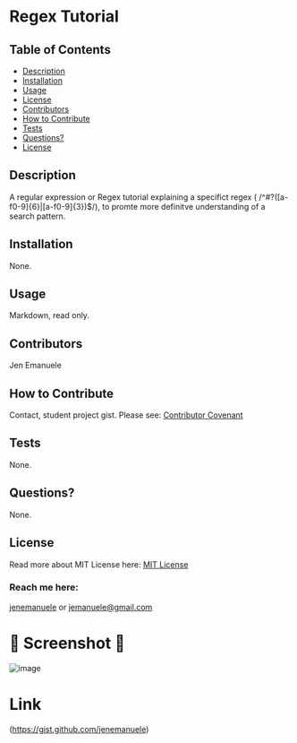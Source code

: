 # Regex Tutorial
  ## Table of Contents
  * [Description](#description)
  * [Installation](#installation)
  * [Usage](#usage)
  * [License](#license)
  * [Contributors](#contributors)
  * [How to Contribute](#how-to-contribute)
  * [Tests](#tests)
  * [Questions?](#questions)
  * [License](#license)
  ## Description
  A regular expression or Regex tutorial explaining a specifict regex ( /^#?([a-f0-9]{6}|[a-f0-9]{3})$/), to promte more definitve understanding of a search pattern.
  ## Installation
  None.
  ## Usage
  Markdown, read only.
  ## Contributors
  Jen Emanuele
  ## How to Contribute
  Contact, student project gist.
  Please see: [Contributor Covenant](https://www.contributor-covenant.org/)
  ## Tests
  None.
  ## Questions?
  None.
  ## License
  Read more about MIT License here:
  [MIT License](https://opensource.org/licenses/MIT)
  ### Reach me here:
  [jenemanuele](https://github.com/jenemanuele) 
  or jemanuele@gmail.com
  #  💜 Screenshot 💜 
  ![image](https://user-images.githubusercontent.com/91485484/156887530-b0460e73-8be5-43aa-bed0-f11e09d40b3d.png)
  # Link
  (https://gist.github.com/jenemanuele)

